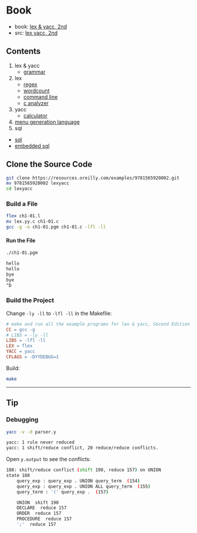 # Book

- book: [lex & yacc, 2nd](https://learning.oreilly.com/library/view/lex-yacc/9781565920002/)
- src: [lex yacc, 2nd](https://resources.oreilly.com/examples/9781565920002)

## Contents

1. lex & yacc
   - [grammar](src/grammar/README.md)
2. lex
   - [regex](src/regex/README.md)
   - [wordcount](src/wordcount/README.md)
   - [command line](src/command_line/README.md)
   - [c analyzer](src/c_analyzer/README.md)
3. yacc
   - [calculator](src/calculator/README.md)
4. [menu generation language](src/menu_generation_language/README.md)
5. sql
  - [sql](src/sql/README.md)
  - [embedded sql](src/embedded_sql/README.md)

## Clone the Source Code

```bash
git clone https://resources.oreilly.com/examples/9781565920002.git
mv 9781565920002 lexyacc
cd lexyacc
```

### Build a File

```bash
flex ch1-01.l
mv lex.yy.c ch1-01.c
gcc -g -o ch1-01.pgm ch1-01.c -lfl -ll
```

#### Run the File

```bash
./ch1-01.pgm

hello
hello
bye
bye
^D
```

### Build the Project

Change `-ly -ll` to `-lfl -ll` in the Makefile:

```makefile
# make and run all the example programs for lex & yacc, Second Edition
CC = gcc -g
# LIBS = -ly -ll
LIBS = -lfl -ll
LEX = flex
YACC = yacc
CFLAGS = -DYYDEBUG=1
```

Build:

```bash
make
```

---

## Tip

### Debugging

```bash
yacc -v -d parser.y

yacc: 1 rule never reduced
yacc: 1 shift/reduce conflict, 20 reduce/reduce conflicts.
```

Open `y.output` to see the conflicts:

```bash
188: shift/reduce conflict (shift 190, reduce 157) on UNION
state 188
	query_exp : query_exp . UNION query_term  (154)
	query_exp : query_exp . UNION ALL query_term  (155)
	query_term : '(' query_exp .  (157)

	UNION  shift 190
	DECLARE  reduce 157
	ORDER  reduce 157
	PROCEDURE  reduce 157
	';'  reduce 157
```

